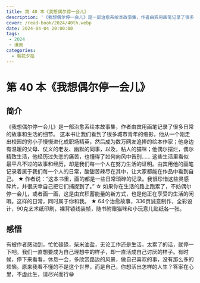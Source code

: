 ```yaml
---
title: 第 40 本《我想偶尔停一会儿》
description: '《我想偶尔停一会儿》是一部治愈系绘本故事集，作者由宾用画笔记录了很多日常的故事和生活的细节。这本书让我们看到了很多城市青年的缩影，他从一个刚走出校园的穷小子慢慢进化成职场精英，然后成为数万网友追捧的绘本作家；他身边有温暖的父母、仗义的老友、幽默的同事，以及，粘人的猫咪；他偶尔摆烂，偶尔精致生活，他经历过失恋的痛苦，也懂得了如何向风中告别...'
cover: /read-book/2024/40th.webp
date: 2024-04-04 20:00:00
tags:
 - 2024
 - 漫画
categories:
  - 朝花夕拾
---
```


# 第 40 本《我想偶尔停一会儿》

## 简介
《我想偶尔停一会儿》是一部治愈系绘本故事集，作者由宾用画笔记录了很多日常的故事和生活的细节。
这本书让我们看到了很多城市青年的缩影，他从一个刚走出校园的穷小子慢慢进化成职场精英，然后成为数万网友追捧的绘本作家；他身边有温暖的父母、仗义的老友、幽默的同事，以及，粘人的猫咪；他偶尔摆烂，偶尔精致生活，他经历过失恋的痛苦，也懂得了如何向风中告别……
这些生活里看似最平凡不过的故事和经历，却是我们每一个人在努力生活的证明。由宾用他的画笔记录着属于我们每一个人的日常，酸甜苦辣尽在其中，让大家都能在作品中看到自己。
★ 作者说：“这本书里，画的都是一些日常琐碎的记录。我很珍惜这些灵感碎片，并很庆幸自己把它们捕捉到了。”
☆ 如果你在生活的路上跑累了，不妨偶尔停一会儿，或者画一画，这是由宾积蓄能量的新方式，也是他正在享受的生活的闲暇。这样的日常，同时属于你和我。
★ 64个治愈故事，336页诚意制作，全彩设计，90克艺术纸印刷，裸背锁线装帧，随书附赠猫咪和小玩意儿贴纸各一张。

## 感悟
有被作者感动到，忙忙碌碌，柴米油盐，无论工作还是生活，太累了的话，就停一下吧。我们一直想要成为自己理想中的样子，却一直活成自己讨厌的样子。有时候，停下来看看，休息一会，多欣赏路边的风景，做自己喜欢的事，没有那么多的烦恼。原来我看不懂的不是这个世界，而是自己，你想活出怎样的人生？答案在心里，不虚此生，请尽兴而行😁
